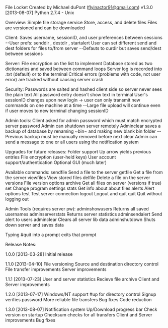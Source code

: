 File Locket
Created by Michael duPont (flyinactor91@gmail.com)
v1.3.0 [2013-08-07]
Python 2.7.4 - Unix

Overview:
Simple file storage service
Store, access, and delete files
Files are versioned and can be downloaded

Client:
Saves username, sessionID, and user preferences between sessions
--User prefs: senddir , destdir , startalert
User can set different send and dest folders for files to/from server
--Defauts to curdir but saves send/dest between sessions

Server:
File encryption on the list to implement
Database stored as two dictionaries and saved between command loops
Server log is recorded into .txt (default) or to the terminal
Critical errors (problems with code, not user error) are tracked without causing server crash

Security:
Passwords are salted and hashed client side so server never sees the plain text
All password entry doesn't show text in terminal
User's sessionID changes upon new login -> user can only transmit new commands on one machine at a time
--Large file upload will continue even if user moves to new terminal changing sessionID

Admin tools:
Client asked for admin password which must match encrypted server password
Admin can shutdown server remotely
Adminclear saves a backup of database by renaming ~bin~ and making new blank bin folder
--Previous backup must be manually removed before next clear
Admin can send a message to one or all users using the notification system

Upgrades for future releases:
	Folder support
	Up arrow yields previous entries
	File encryption (user-held keys)
	User account support/authentication
	Optional GUI (much later)



Available commands:
	sendfile	Send a file to the server
	getfile		Get a file from the server
	viewfiles	View stored files
	delfile		Delete a file on the server
	versions	File version options
	archive		Get all files on server (versions if true)
	set		Change program settings
	stats		Get info about about files
	alerts		Alert options
	test		Test server connection
	logout		Logout and quit
	quit		Quit without logging out

Admin Tools (requires server pw):
	adminshowusers		Returns all saved usernames
	adminserverstats	Returns server statistics
	adminsendalert		Send alert to users
	adminclear		Clears all server lib data
	adminshutdown		Shuts down server and saves data

Typing #quit into a prompt exits that prompt



Release Notes:

1.0.0 [2013-03-28]
Initial release

1.1.0 [2013-04-10]
File versioning
Source and destination directory control
File transfer improvements
Server improvements

1.1.1 [2013-07-23]
User and server statistics
Recieve file archive
Client and Server improvements

1.2.0 [2013-07-17]
Windows/NT support
#up for directory control
Signup verifies password
More reliable file transfers
Bug fixes
Code reduction

1.3.0 [2013-08-07]
Notification system
Up/Download progress bar
Check version on startup
Checksum checks for all transfers
Client and Server improvements
Bug fixes
